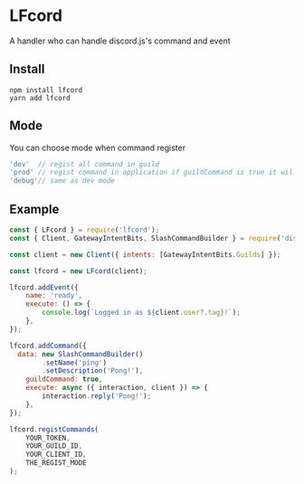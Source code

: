 # LFcord
A handler who can handle discord.js's command and event

## Install
```
npm install lfcord
yarn add lfcord
```
## Mode
You can choose mode when command register
```javascript
'dev'  // regist all command in guild
'prod' // regist command in application if guildCommand is true it will regist the command in guild
'debug'// same as dev mode
```

## Example
```javascript
const { LFcord } = require('lfcord');
const { Client,	GatewayIntentBits, SlashCommandBuilder } = require('discord.js');

const client = new Client({ intents: [GatewayIntentBits.Guilds] });

const lfcord = new LFcord(client);

lfcord.addEvent({
	name: 'ready',
	execute: () => {
		console.log(`Logged in as ${client.user?.tag}!`);
	},
});

lfcord.addCommand({
  data: new SlashCommandBuilder()
		.setName('ping')
		.setDescription('Pong!'),
	guildCommand: true,
	execute: async ({ interaction, client }) => {
		interaction.reply('Pong!');
	},
});

lfcord.registCommands(
	YOUR_TOKEN,
	YOUR_GUILD_ID,
	YOUR_CLIENT_ID,
	THE_REGIST_MODE
);
```